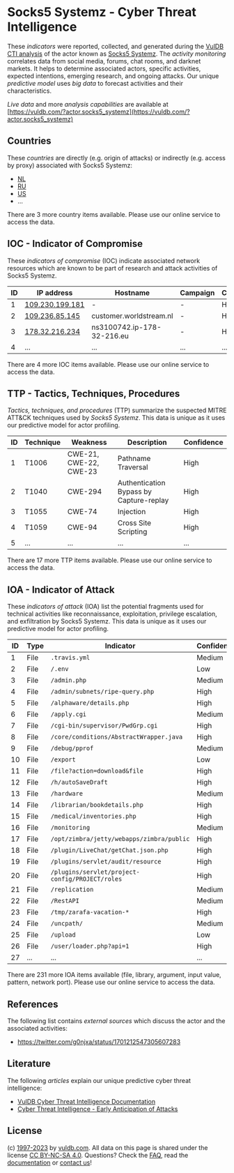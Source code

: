 # Socks5 Systemz - Cyber Threat Intelligence

These _indicators_ were reported, collected, and generated during the [VulDB CTI analysis](https://vuldb.com/?kb.cti) of the actor known as [Socks5 Systemz](https://vuldb.com/?actor.socks5_systemz). The _activity monitoring_ correlates data from social media, forums, chat rooms, and darknet markets. It helps to determine associated actors, specific activities, expected intentions, emerging research, and ongoing attacks. Our unique _predictive model_ uses _big data_ to forecast activities and their characteristics.

_Live data_ and more _analysis capabilities_ are available at [https://vuldb.com/?actor.socks5_systemz](https://vuldb.com/?actor.socks5_systemz)

## Countries

These _countries_ are directly (e.g. origin of attacks) or indirectly (e.g. access by proxy) associated with Socks5 Systemz:

* [NL](https://vuldb.com/?country.nl)
* [RU](https://vuldb.com/?country.ru)
* [US](https://vuldb.com/?country.us)
* ...

There are 3 more country items available. Please use our online service to access the data.

## IOC - Indicator of Compromise

These _indicators of compromise_ (IOC) indicate associated network resources which are known to be part of research and attack activities of Socks5 Systemz.

ID | IP address | Hostname | Campaign | Confidence
-- | ---------- | -------- | -------- | ----------
1 | [109.230.199.181](https://vuldb.com/?ip.109.230.199.181) | - | - | High
2 | [109.236.85.145](https://vuldb.com/?ip.109.236.85.145) | customer.worldstream.nl | - | High
3 | [178.32.216.234](https://vuldb.com/?ip.178.32.216.234) | ns3100742.ip-178-32-216.eu | - | High
4 | ... | ... | ... | ...

There are 4 more IOC items available. Please use our online service to access the data.

## TTP - Tactics, Techniques, Procedures

_Tactics, techniques, and procedures_ (TTP) summarize the suspected MITRE ATT&CK techniques used by _Socks5 Systemz_. This data is unique as it uses our predictive model for actor profiling.

ID | Technique | Weakness | Description | Confidence
-- | --------- | -------- | ----------- | ----------
1 | T1006 | CWE-21, CWE-22, CWE-23 | Pathname Traversal | High
2 | T1040 | CWE-294 | Authentication Bypass by Capture-replay | High
3 | T1055 | CWE-74 | Injection | High
4 | T1059 | CWE-94 | Cross Site Scripting | High
5 | ... | ... | ... | ...

There are 17 more TTP items available. Please use our online service to access the data.

## IOA - Indicator of Attack

These _indicators of attack_ (IOA) list the potential fragments used for technical activities like reconnaissance, exploitation, privilege escalation, and exfiltration by Socks5 Systemz. This data is unique as it uses our predictive model for actor profiling.

ID | Type | Indicator | Confidence
-- | ---- | --------- | ----------
1 | File | `.travis.yml` | Medium
2 | File | `/.env` | Low
3 | File | `/admin.php` | Medium
4 | File | `/admin/subnets/ripe-query.php` | High
5 | File | `/alphaware/details.php` | High
6 | File | `/apply.cgi` | Medium
7 | File | `/cgi-bin/supervisor/PwdGrp.cgi` | High
8 | File | `/core/conditions/AbstractWrapper.java` | High
9 | File | `/debug/pprof` | Medium
10 | File | `/export` | Low
11 | File | `/file?action=download&file` | High
12 | File | `/h/autoSaveDraft` | High
13 | File | `/hardware` | Medium
14 | File | `/librarian/bookdetails.php` | High
15 | File | `/medical/inventories.php` | High
16 | File | `/monitoring` | Medium
17 | File | `/opt/zimbra/jetty/webapps/zimbra/public` | High
18 | File | `/plugin/LiveChat/getChat.json.php` | High
19 | File | `/plugins/servlet/audit/resource` | High
20 | File | `/plugins/servlet/project-config/PROJECT/roles` | High
21 | File | `/replication` | Medium
22 | File | `/RestAPI` | Medium
23 | File | `/tmp/zarafa-vacation-*` | High
24 | File | `/uncpath/` | Medium
25 | File | `/upload` | Low
26 | File | `/user/loader.php?api=1` | High
27 | ... | ... | ...

There are 231 more IOA items available (file, library, argument, input value, pattern, network port). Please use our online service to access the data.

## References

The following list contains _external sources_ which discuss the actor and the associated activities:

* https://twitter.com/g0njxa/status/1701212547305607283

## Literature

The following _articles_ explain our unique predictive cyber threat intelligence:

* [VulDB Cyber Threat Intelligence Documentation](https://vuldb.com/?kb.cti)
* [Cyber Threat Intelligence - Early Anticipation of Attacks](https://www.scip.ch/en/?labs.20201022)

## License

(c) [1997-2023](https://vuldb.com/?kb.changelog) by [vuldb.com](https://vuldb.com/?kb.about). All data on this page is shared under the license [CC BY-NC-SA 4.0](https://creativecommons.org/licenses/by-nc-sa/4.0/). Questions? Check the [FAQ](https://vuldb.com/?kb.faq), read the [documentation](https://vuldb.com/?kb) or [contact us](https://vuldb.com/?contact)!
